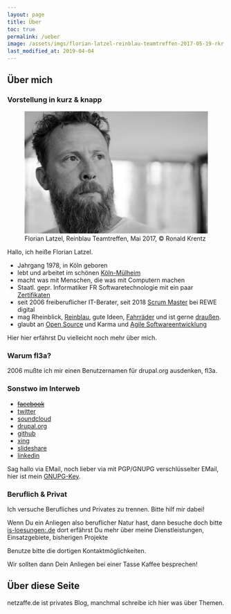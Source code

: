 ```yaml
---
layout: page
title: Über 
toc: true
permalink: /ueber
image: /assets/imgs/florian-latzel-reinblau-teamtreffen-2017-05-19-rkr.jpg
last_modified_at: 2019-04-04
---
```

## Über mich

### Vorstellung in kurz & knapp
<figure role="group">
  <img src="/assets/imgs/florian-latzel-reinblau-teamtreffen-2017-05-19-rkr.jpg" alt="Florian Latzel, Reinblau Teamtreffen, Mai 2017" />
  <figcaption>Florian Latzel, Reinblau Teamtreffen, Mai 2017, &copy; Ronald Krentz</figcaption>
</figure>  

Hallo, ich heiße Florian Latzel.

- Jahrgang 1978, in Köln geboren
- lebt und arbeitet im schönen [Köln-Mülheim](/tags/muellem/index.html)
- macht was mit Menschen, die was mit Computern machen
- Staatl. gepr. Informatiker FR Softwaretechnologie mit ein paar [Zertifikaten](/tags/zertifikat/index.html)
- seit 2006 freiberuflicher IT-Berater, seit 2018 [Scrum Master](/tags/scrum-master/index.html) bei REWE digital
- mag Rheinblick, [Reinblau](/tags/reinblau/index.html), gute Ideen, [Fahrräder](/tags/fahrrad/index.html) und ist gerne [draußen](/tags/draussen/index.html).
- glaubt an [Open Source](/tags/open-source/index.html) und Karma und [Agile Softwareentwicklung](/tags/agile/index.html)

Hier hier erfährst Du vielleicht noch mehr über mich.

### Warum fl3a?

2006 mußte ich mir einen Benutzernamen für drupal.org ausdenken, fl3a.

### Sonstwo im Interweb

- [~~facebook~~](/node/1630)
- [twitter](http://twitter.com/fl3a)
- [soundcloud](http://soundcloud.com/florian-latzel/favorites)
- [drupal.org](http://drupal.org/user/51103)
- [github](https://github.com/fl3a)
- [xing](http://www.xing.com/profile/Florian_Latzel)
- [slideshare](http://de.slideshare.net/fl3a)
- [linkedin](https://de.linkedin.com/in/florianlatzel/en)

Sag hallo via EMail, noch lieber via mit PGP/GNUPG verschlüsselter EMail, 
hier ist mein [GNUPG-Key](https://keyserver.ubuntu.com/pks/lookup?op=get&search=0x768146CD269B69D1).

### Beruflich & Privat

Ich versuche Berufliches und Privates zu trennen.
Bitte hilf mir dabei!

Wenn Du ein Anliegen also beruflicher Natur hast, dann besuche doch bitte [is-loesungen:.de](https://is-loesungen.de)
dort erfährst Du mehr über meine Dienstleistungen, Einsatzgebiete, bisherigen Projekte 

Benutze bitte die dortigen Kontaktmöglichkeiten.

Wir sollten dann Dein Anliegen bei einer Tasse Kaffee besprechen!

## Über diese Seite

netzaffe.de ist privates Blog, manchmal schreibe ich hier was über Themen.

